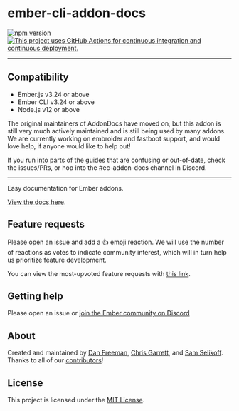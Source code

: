 ember-cli-addon-docs
==============================================================================

[![npm version](https://img.shields.io/npm/v/ember-cli-addon-docs.svg?style=flat-square)](http://badge.fury.io/js/ember-cli-addon-docs)
[![This project uses GitHub Actions for continuous integration and continuous deployment.](https://github.com/ember-learn/ember-cli-addon-docs/workflows/CI/CD/badge.svg)](https://github.com/ember-learn/ember-cli-addon-docs/actions?query=workflow%3ACI%2FCD)

---

Compatibility
------------------------------------------------------------------------------

* Ember.js v3.24 or above
* Ember CLI v3.24 or above
* Node.js v12 or above

The original maintainers of AddonDocs have moved on, but this addon is still very much actively maintained and is still being used by many addons.
We are currently working on embroider and fastboot support, and would love help, if anyone would like to help out!

If you run into parts of the guides that are confusing or out-of-date, check the issues/PRs, or hop into the #ec-addon-docs channel in Discord.

---

Easy documentation for Ember addons.

[View the docs here](https://ember-learn.github.io/ember-cli-addon-docs/).

## Feature requests

Please open an issue and add a :+1: emoji reaction. We will use the number of reactions as votes to indicate community interest, which will in turn help us prioritize feature development.

You can view the most-upvoted feature requests with [this link](https://github.com/ember-learn/ember-cli-addon-docs/issues?q=is%3Aopen+label%3A%22Feature+%2F+Enhancement%22+sort%3Areactions-%2B1-desc).

## Getting help

Please open an issue or [join the Ember community on Discord]( https://discord.gg/zT3asNS )

## About

Created and maintained by [Dan Freeman](https://twitter.com/__dfreeman), [Chris Garrett](https://twitter.com/pzuraq), and [Sam Selikoff](https://twitter.com/samselikoff). Thanks to all of our [contributors](https://github.com/ember-learn/ember-cli-addon-docs/graphs/contributors)!

License
------------------------------------------------------------------------------

This project is licensed under the [MIT License](LICENSE.md).

